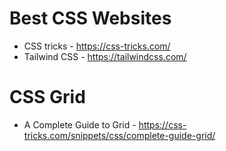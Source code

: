 # Best CSS Websites

- CSS tricks - https://css-tricks.com/
- Tailwind CSS - https://tailwindcss.com/

# CSS Grid

- A Complete Guide to Grid - https://css-tricks.com/snippets/css/complete-guide-grid/
